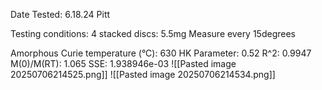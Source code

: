 Date Tested: 6.18.24 Pitt

Testing conditions:
4 stacked discs: 5.5mg
Measure every 15degrees

Amorphous Curie temperature (°C): 630
HK Parameter: 0.52
R^2: 0.9947
M(0)/M(RT): 1.065
SSE: 1.938946e-03
![[Pasted image 20250706214525.png]]
![[Pasted image 20250706214534.png]]
